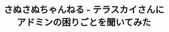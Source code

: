 ---
key: sponsor_terrasky
title: さぬさぬちゃんねる - テラスカイさんにアドミンの困りごとを聞いてみた
format: short
tags:
  - sponsor
speakers:
  - asami_kaneko
presentation: 
draft: false
---